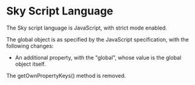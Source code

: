 Sky Script Language
===================

The Sky script language is JavaScript, with strict mode enabled.

The global object is as specified by the JavaScript specification,
with the following changes:

 - An additional property, with the "global", whose value is the
   global object itself.

The getOwnPropertyKeys() method is removed.
